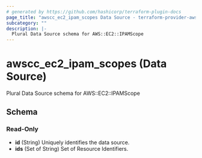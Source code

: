 ```yaml
---
# generated by https://github.com/hashicorp/terraform-plugin-docs
page_title: "awscc_ec2_ipam_scopes Data Source - terraform-provider-awscc"
subcategory: ""
description: |-
  Plural Data Source schema for AWS::EC2::IPAMScope
---
```


# awscc_ec2_ipam_scopes (Data Source)

Plural Data Source schema for AWS::EC2::IPAMScope



<!-- schema generated by tfplugindocs -->
## Schema

### Read-Only

- **id** (String) Uniquely identifies the data source.
- **ids** (Set of String) Set of Resource Identifiers.


